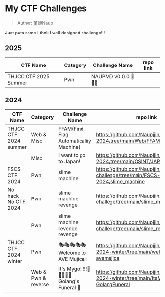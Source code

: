 # My CTF Challenges
> Author: 堇姬Naup

Just puts some I thnk I well designed challenge!!! 

## 2025
| CTF Name | Category | Challenge Name | repo link |
| - | - | - | - |
| THJCC CTF 2025 Summer	| Pwn | NAUPMD v0.0.0 📒📕📘 |  |

## 2024
| CTF Name | Category | Challenge Name | repo link |
| - | - | - | - |
| THJCC CTF 2024 summer | Web & Misc | FFAM(Find Flag Automaticaliiy Machine) | https://github.com/Naupjjin/THJCC-CTF-2024/tree/main/Web/FFAM |
| | Misc | I want to go to Japan! | https://github.com/Naupjjin/THJCC-CTF-2024/tree/main/OSINT/JAPAN |
| FSCS CTF 2024 | Pwn | slime machine | https://github.com/Naupjjin/My-CTF-challenge/tree/main/FSCS-CTF-2024/slime_machine |
| No hack No CTF 2024 | Pwn | slime machine revenge | https://github.com/Naupjjin/NHNC-CTF-challege/tree/main/slime_machine_revenge |
| | Pwn | slime machine revenge revenge | https://github.com/Naupjjin/NHNC-CTF-challege/tree/main/slime_revenge_revenge |
| THJCC CTF 2024 winter | Pwn | 🎭🎭🎭🎭🎭Welcome to AVE Mujica🎶  | https://github.com/Naupjjin/THJCC-CTF-2024-winter/tree/main/welcome-to-avemujica |
| | Web & Pwn & reverse | It's Mygo!!!!!🎤🎸🎸🥁🎸 Golang's Funeral 🎹 | https://github.com/Naupjjin/THJCC-CTF-2024-winter/tree/main/ItsMygo-GolangFuneral |
